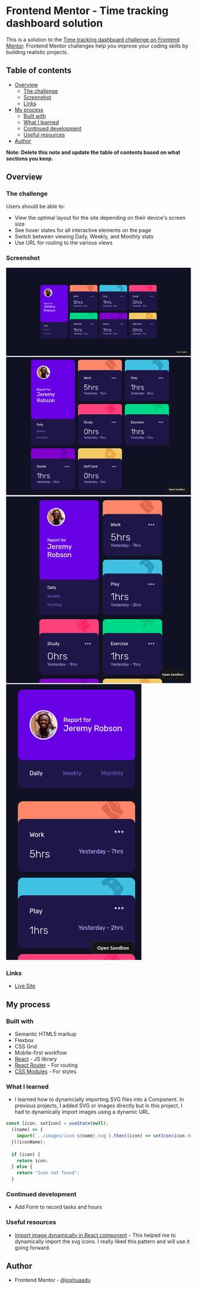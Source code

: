 # Frontend Mentor - Time tracking dashboard solution

This is a solution to the [Time tracking dashboard challenge on Frontend Mentor](https://www.frontendmentor.io/challenges/time-tracking-dashboard-UIQ7167Jw). Frontend Mentor challenges help you improve your coding skills by building realistic projects. 

## Table of contents

- [Overview](#overview)
  - [The challenge](#the-challenge)
  - [Screenshot](#screenshot)
  - [Links](#links)
- [My process](#my-process)
  - [Built with](#built-with)
  - [What I learned](#what-i-learned)
  - [Continued development](#continued-development)
  - [Useful resources](#useful-resources)
- [Author](#author)

**Note: Delete this note and update the table of contents based on what sections you keep.**

## Overview

### The challenge

Users should be able to:

- View the optimal layout for the site depending on their device's screen size
- See hover states for all interactive elements on the page
- Switch between viewing Daily, Weekly, and Monthly stats
- Use URL for routing to the various views

### Screenshot

![Large screen view](./screenshots/screenshoot-wide.png)
![Large screen view](./screenshots/screenshoot-3-cols.png)
![Large screen view](./screenshots/screenshoot-2-cols.png)
![Large screen view](./screenshots/screenshoot-mobile.png)

### Links

- [Live Site](https://ee45qy.csb.app/)


## My process

### Built with

- Semantic HTML5 markup
- Flexbox
- CSS Grid
- Mobile-first workflow
- [React](https://reactjs.org/) - JS library
- [React Router](https://reactrouter.com/) - For routing
- [CSS Modules](https://create-react-app.dev/docs/adding-a-css-modules-stylesheet/) - For styles

### What I learned

- I learned how to dynamcially importing SVG files into a Component. In previous projects, I added SVG or images directly but in this project, I had to dynamically import images using a dynamic URL.

```js
const [icon, setIcon] = useState(null);
  ((name) => {
    import(`../images/icon-${name}.svg`).then((icon) => setIcon(icon.default));
  })(iconName);

  if (icon) {
    return icon;
  } else {
    return "Icon not found";
  }
```

### Continued development

- Add Form to record tasks and hours

### Useful resources

- [Import image dynamically in React component](https://stackoverflow.com/questions/53775936/import-image-dynamically-in-react-component/68178785#68178785) - This helped me to dynamically import the svg icons. I really liked this pattern and will use it going forward.


## Author

- Frontend Mentor - [@joshuaadu](https://www.frontendmentor.io/profile/joshuaadu)
